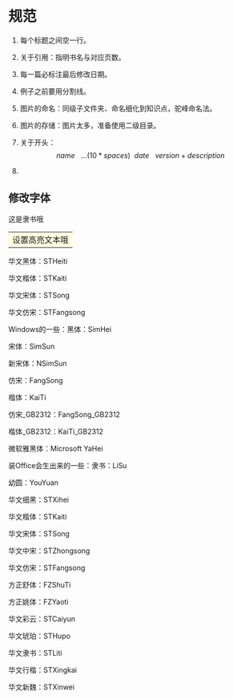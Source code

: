 # 规范

1. 每个标题之间空一行。

2. 关于引用：指明书名与对应页数。

3. 每一篇必标注最后修改日期。

4. 例子之前要用分割线。

5. 图片的命名：同级子文件夹、命名细化到知识点，驼峰命名法。

6. 图片的存储：图片太多，准备使用二级目录。

7. 关于开头：
   $$
   name \ \ \ ...(10 * spaces) \  \ date \ \ \ version+description
   $$

8. 







## 修改字体

<font style = "font-family:'隶书';">这是隶书哦</font>

<table><tr><td bgcolor = lightyellow>设置高亮文本哦</td></tr></table>



华文黑体：STHeiti

华文楷体：STKaiti

华文宋体：STSong

华文仿宋：STFangsong

Windows的一些：黑体：SimHei

宋体：SimSun

新宋体：NSimSun

仿宋：FangSong

楷体：KaiTi

仿宋_GB2312：FangSong_GB2312

楷体_GB2312：KaiTi_GB2312

微软雅黑体：Microsoft YaHei

装Office会生出来的一些：隶书：LiSu

幼圆：YouYuan

华文细黑：STXihei

华文楷体：STKaiti

华文宋体：STSong

华文中宋：STZhongsong

华文仿宋：STFangsong

方正舒体：FZShuTi

方正姚体：FZYaoti

华文彩云：STCaiyun

华文琥珀：STHupo

华文隶书：STLiti

华文行楷：STXingkai

华文新魏：STXinwei